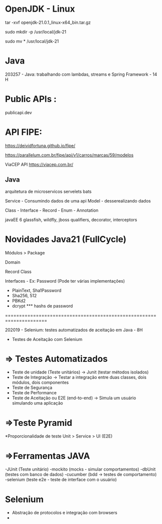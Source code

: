 OpenJDK - Linux
===============
tar -xvf openjdk-21.0.1_linux-x64_bin.tar.gz

sudo mkdir -p /usr/local/jdk-21

sudo mv * /usr/local/jdk-21

Java
====

203257 - Java: trabalhando com lambdas, streams e Spring Framework - 14 H 

Public APIs :
=============
publicapi.dev

API FIPE:
=========
https://deividfortuna.github.io/fipe/

https://parallelum.com.br/fipe/api/v1/carros/marcas/59/modelos



ViaCEP API 
https://viacep.com.br/

Java	
-----
arquitetura de microservicos 
servelets 
bats 


Service - Consumindo dados de uma api
Model - desserealizando dados

Class - Interface - Record - Enum - Annotation 


javaEE 6 
glassfish, wildfly, jboss 
qualifiers, decorator, interceptors 


Novidades Java21 (FullCycle)
============================
Módulos > Package 

Domain 

Record Class 

Interfaces - Ex: Password  (Pode ter várias implementações) 
- PlainText, Sha1Password 
- Sha256, 512 
- PBKd2 
- dcrypt 
*** hashs de password

=====================================================================

202019 - Selenium: testes automatizados de aceitação em Java - 8H

- Testes de Aceitação com Selenium 

=> Testes Automatizados 
========================
- Teste de unidade (Teste unitários) -> Junit (testar métodos isolados) 
- Teste de Integração -> Testar a integração entre duas classes, dois módulos, dois componentes 
- Teste de Segurança 
- Teste de Performance 
- Teste de Aceitação ou E2E (end-to-end) -> Simula um usuário simulando uma aplicação 

=>Teste Pyramid 
================
 *Proporcionalidade de teste 
 Unit > Service > UI (E2E) 
     
=>Ferramentas JAVA
==================
-JUnit (Teste unitário) 
-mockito (mocks - simular comportamentos) 
-dbUnit (testes com banco de dados)
-cucumber (bdd -> testes de comportamento)
-selenium (teste e2e - teste de interface com o usuário) 


Selenium 
========
- Abstração de protocolos e integração com browsers
- 








